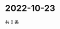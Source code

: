 # 2022-10-23

共 0 条

<!-- BEGIN WEIBO -->
<!-- 最后更新时间 Sun Oct 23 2022 15:23:17 GMT+0800 (China Standard Time) -->

<!-- END WEIBO -->
